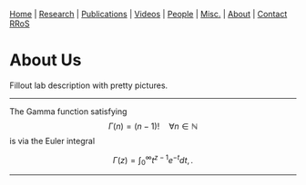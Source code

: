 [Home](index.md) | [Research](research.md) | [Publications](publications.md) | [Videos](videos.md) | [People](people.md) | [Misc.](misc.md) | [About](about.md) | [Contact RRoS](contact.md)

# About Us

Fillout lab description with pretty pictures.

***

The Gamma function satisfying $$\Gamma(n) = (n-1)!\quad\forall n\in\mathbb N$$ is via the Euler integral

$$ \Gamma(z) = \int_0^\infty t^{z-1}e^{-t}dt,. $$

***
